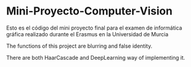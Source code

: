 # Mini-Proyecto-Computer-Vision
Esto es el código del mini proyecto final para el examen de informática gráfica realizado durante el Erasmus en la Universidad de Murcia

The functions of this project are blurring and false identity.

There are both HaarCascade and DeepLearning way of implementing it.
